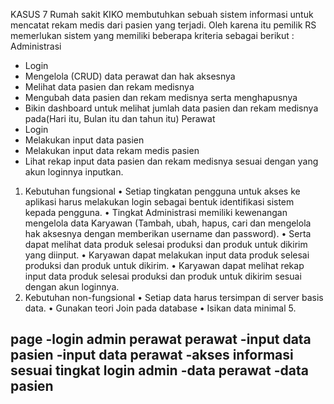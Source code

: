 KASUS 7
Rumah sakit KIKO membutuhkan sebuah sistem informasi untuk mencatat rekam medis dari pasien yang terjadi. Oleh karena itu pemilik RS memerlukan sistem yang memiliki beberapa kriteria sebagai berikut :
Administrasi
- Login
- Mengelola (CRUD) data perawat dan hak aksesnya
- Melihat data pasien dan rekam medisnya
- Mengubah data pasien dan rekam medisnya serta menghapusnya
- Bikin dashboard untuk melihat jumlah data pasien dan rekam medisnya pada(Hari itu, Bulan itu dan tahun itu)
Perawat
- Login
- Melakukan input data pasien
- Melakukan input data rekam medis pasien
- Lihat rekap input data pasien dan rekam medisnya sesuai dengan yang akun loginnya inputkan.
1. Kebutuhan fungsional
• Setiap tingkatan pengguna untuk akses ke aplikasi harus melakukan login sebagai bentuk identifikasi sistem kepada pengguna.
• Tingkat Administrasi memiliki kewenangan mengelola data Karyawan (Tambah, ubah, hapus, cari dan mengelola hak aksesnya dengan memberikan username dan password).
• Serta dapat melihat data produk selesai produksi dan produk untuk dikirim yang diinput.
• Karyawan dapat melakukan input data produk selesai produksi dan produk untuk dikirim.
• Karyawan dapat melihat rekap input data produk selesai produksi dan produk untuk dikirim sesuai dengan akun loginnya.
2. Kebutuhan non-fungsional
• Setiap data harus tersimpan di server basis data.
• Gunakan teori Join pada database
• Isikan data minimal 5.


page
-login admin perawat
perawat
-input data pasien
-input data perawat
-akses informasi sesuai tingkat login
admin
-data perawat
-data pasien
-

